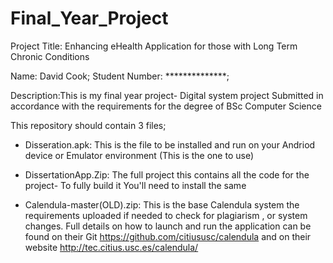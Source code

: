 # Final_Year_Project

Project Title: Enhancing eHealth Application for those with Long Term Chronic Conditions 

Name: David Cook;
Student Number: **************; 

Description:This is my final year project- Digital system project 
Submitted in accordance with the requirements for the degree of BSc Computer Science 

This repository should contain 3 files;

- Disseration.apk: This is the file to be installed and run on your Andriod device or Emulator environment (This is the one to use)

- DissertationApp.Zip: The full project this contains all the code for the project- To fully build it You'll need to install the     same 

- Calendula-master(OLD).zip: This is the base Calendula system the requirements uploaded if needed to check for plagiarism , or system changes. Full details on how to launch and run the application can be found on their Git https://github.com/citiususc/calendula and on their website http://tec.citius.usc.es/calendula/
